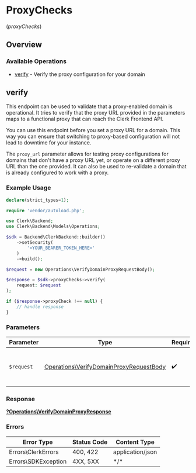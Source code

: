 # ProxyChecks
(*proxyChecks*)

## Overview

### Available Operations

* [verify](#verify) - Verify the proxy configuration for your domain

## verify

This endpoint can be used to validate that a proxy-enabled domain is operational.
It tries to verify that the proxy URL provided in the parameters maps to a functional proxy that can reach the Clerk Frontend API.

You can use this endpoint before you set a proxy URL for a domain. This way you can ensure that switching to proxy-based
configuration will not lead to downtime for your instance.

The `proxy_url` parameter allows for testing proxy configurations for domains that don't have a proxy URL yet, or operate on
a different proxy URL than the one provided. It can also be used to re-validate a domain that is already configured to work with a proxy.

### Example Usage

```php
declare(strict_types=1);

require 'vendor/autoload.php';

use Clerk\Backend;
use Clerk\Backend\Models\Operations;

$sdk = Backend\ClerkBackend::builder()
    ->setSecurity(
        '<YOUR_BEARER_TOKEN_HERE>'
    )
    ->build();

$request = new Operations\VerifyDomainProxyRequestBody();

$response = $sdk->proxyChecks->verify(
    request: $request
);

if ($response->proxyCheck !== null) {
    // handle response
}
```

### Parameters

| Parameter                                                                                          | Type                                                                                               | Required                                                                                           | Description                                                                                        |
| -------------------------------------------------------------------------------------------------- | -------------------------------------------------------------------------------------------------- | -------------------------------------------------------------------------------------------------- | -------------------------------------------------------------------------------------------------- |
| `$request`                                                                                         | [Operations\VerifyDomainProxyRequestBody](../../Models/Operations/VerifyDomainProxyRequestBody.md) | :heavy_check_mark:                                                                                 | The request object to use for the request.                                                         |

### Response

**[?Operations\VerifyDomainProxyResponse](../../Models/Operations/VerifyDomainProxyResponse.md)**

### Errors

| Error Type          | Status Code         | Content Type        |
| ------------------- | ------------------- | ------------------- |
| Errors\ClerkErrors  | 400, 422            | application/json    |
| Errors\SDKException | 4XX, 5XX            | \*/\*               |